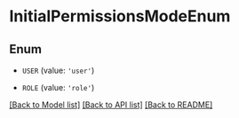 # InitialPermissionsModeEnum


## Enum

* `USER` (value: `'user'`)

* `ROLE` (value: `'role'`)

[[Back to Model list]](../README.md#documentation-for-models) [[Back to API list]](../README.md#documentation-for-api-endpoints) [[Back to README]](../README.md)


